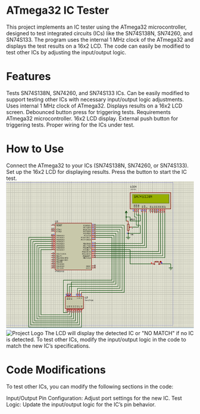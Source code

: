 # ATmega32 IC Tester
This project implements an IC tester using the ATmega32 microcontroller, designed to test integrated circuits (ICs) like the SN74S138N, SN74260, and SN74S133. The program uses the internal 1 MHz clock of the ATmega32 and displays the test results on a 16x2 LCD. The code can easily be modified to test other ICs by adjusting the input/output logic.

# Features
Tests SN74S138N, SN74260, and SN74S133 ICs.
Can be easily modified to support testing other ICs with necessary input/output logic adjustments.
Uses internal 1 MHz clock of ATmega32.
Displays results on a 16x2 LCD screen.
Debounced button press for triggering tests.
Requirements
ATmega32 microcontroller.
16x2 LCD display.
External push button for triggering tests.
Proper wiring for the ICs under test.
# How to Use
Connect the ATmega32 to your ICs (SN74S138N, SN74260, or SN74S133).
Set up the 16x2 LCD for displaying results.
Press the button to start the IC test.
![IC_74_138](IC_74138.png)
<img src="images/logo.png" alt="Project Logo" width="200">
The LCD will display the detected IC or "NO MATCH" if no IC is detected.
To test other ICs, modify the input/output logic in the code to match the new IC’s specifications.

# Code Modifications
To test other ICs, you can modify the following sections in the code:

Input/Output Pin Configuration: Adjust port settings for the new IC.
Test Logic: Update the input/output logic for the IC’s pin behavior.
